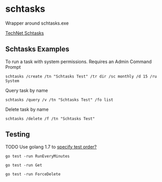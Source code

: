 # schtasks

Wrapper around schtasks.exe

[TechNet Schtasks](https://technet.microsoft.com/en-us/library/cc725744\(v=ws.11\).aspx)

## Schtasks Examples

To run a task with system permissions.
Requires an Admin Command Prompt

    schtasks /create /tn "Schtasks Test" /tr dir /sc monthly /d 15 /ru System
    
Query task by name

    schtasks /query /v /tn "Schtasks Test" /fo list

Delete task by name

    schtasks /delete /f /tn "Schtasks Test"

 
## Testing

TODO Use golang 1.7 to [specify test order?](http://stackoverflow.com/a/39734200/639133)

    go test -run RunEveryMinutes
    
    go test -run Get
    
    go test -run ForceDelete
    